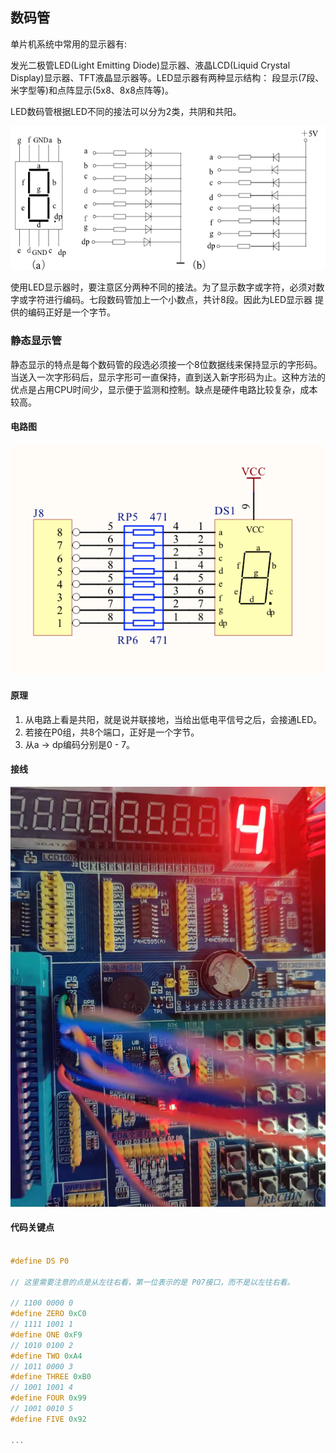 ## 数码管

单片机系统中常用的显示器有:

发光二极管LED(Light Emitting Diode)显示器、液晶LCD(Liquid Crystal Display)显示器、TFT液晶显示器等。LED显示器有两种显示结构：
段显示(7段、米字型等)和点阵显示(5x8、8x8点阵等)。

LED数码管根据LED不同的接法可以分为2类，共阴和共阳。

![共阴或共阳图示](./images/connect_1.png)

使用LED显示器时，要注意区分两种不同的接法。为了显示数字或字符，必须对数字或字符进行编码。七段数码管加上一个小数点，共计8段。因此为LED显示器
提供的编码正好是一个字节。

### 静态显示管

静态显示的特点是每个数码管的段选必须接一个8位数据线来保持显示的字形码。当送入一次字形码后，显示字形可一直保持，直到送入新字形码为止。这种方法的
优点是占用CPU时间少，显示便于监测和控制。缺点是硬件电路比较复杂，成本较高。

#### 电路图
![静态数码管电路图](./images/static_circuit.png)

#### 原理

1. 从电路上看是共阳，就是说并联接地，当给出低电平信号之后，会接通LED。
2. 若接在P0组，共8个端口，正好是一个字节。
3. 从a -> dp编码分别是0 - 7。

#### 接线
![接线](./images/connect_2.jpeg)

#### 代码关键点
```c

#define DS P0

// 这里需要注意的点是从左往右看，第一位表示的是 P07接口，而不是以左往右看。

// 1100 0000 0
#define ZERO 0xC0
// 1111 1001 1
#define ONE 0xF9
// 1010 0100 2
#define TWO 0xA4
// 1011 0000 3
#define THREE 0xB0
// 1001 1001 4
#define FOUR 0x99
// 1001 0010 5
#define FIVE 0x92

...
```